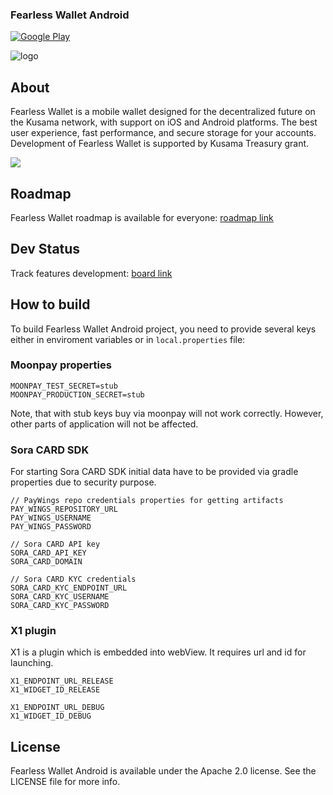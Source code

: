 ### Fearless Wallet Android
[![Google Play](https://img.shields.io/badge/Google%20Play-Android-green?logo=google%20play)](https://play.google.com/store/apps/details?id=jp.co.soramitsu.fearless)

![logo](/docs/fearlesswallet_promo.png)

## About
Fearless Wallet is a mobile wallet designed for the decentralized future on the Kusama network, with support on iOS and Android platforms. The best user experience, fast performance, and secure storage for your accounts. Development of Fearless Wallet is supported by Kusama Treasury grant.

[![](https://img.shields.io/twitter/follow/FearlessWallet?label=Follow&style=social)](https://twitter.com/FearlessWallet)

## Roadmap
Fearless Wallet roadmap is available for everyone: [roadmap link](https://soramitsucoltd.aha.io/shared/97bc3006ee3c1baa0598863615cf8d14)

## Dev Status
Track features development: [board link](https://soramitsucoltd.aha.io/shared/343e5db57d53398e3f26d0048158c4a2)

## How to build

To build Fearless Wallet Android project, you need to provide several keys either in enviroment variables or in `local.properties` file:

### Moonpay properties
``` 
MOONPAY_TEST_SECRET=stub
MOONPAY_PRODUCTION_SECRET=stub
```
Note, that with stub keys buy via moonpay will not work correctly. However, other parts of application will not be affected.

### Sora CARD SDK

For starting Sora CARD SDK initial data have to be provided via gradle properties due to security purpose.

````
// PayWings repo credentials properties for getting artifacts
PAY_WINGS_REPOSITORY_URL
PAY_WINGS_USERNAME
PAY_WINGS_PASSWORD

// Sora CARD API key
SORA_CARD_API_KEY
SORA_CARD_DOMAIN

// Sora CARD KYC credentials
SORA_CARD_KYC_ENDPOINT_URL
SORA_CARD_KYC_USERNAME
SORA_CARD_KYC_PASSWORD
````

### X1 plugin

X1 is a plugin which is embedded into webView. It requires url and id for launching.

````
X1_ENDPOINT_URL_RELEASE
X1_WIDGET_ID_RELEASE

X1_ENDPOINT_URL_DEBUG
X1_WIDGET_ID_DEBUG
````

## License
Fearless Wallet Android is available under the Apache 2.0 license. See the LICENSE file for more info.
